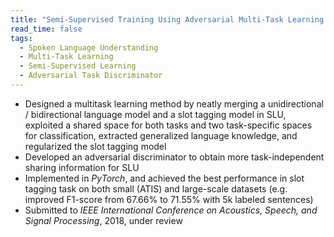 ```yaml
---
title: "Semi-Supervised Training Using Adversarial Multi-Task Learning for Spoken Language Understanding"
read_time: false
tags:
  - Spoken Language Understanding
  - Multi-Task Learning
  - Semi-Supervised Learning
  - Adversarial Task Discriminator
---
```


* Designed a multitask learning method by neatly merging a unidirectional / bidirectional language model and a slot tagging model in SLU, exploited a shared space for both tasks and two task-specific spaces for classification, extracted generalized language knowledge, and regularized the slot tagging model
* Developed an adversarial discriminator to obtain more task-independent sharing information for SLU
* Implemented in *PyTorch*, and achieved the best performance in slot tagging task on both small (ATIS) and large-scale datasets (e.g. improved F1-score from 67.66% to 71.55% with 5k labeled sentences)
* Submitted to *IEEE International Conference on Acoustics, Speech, and Signal Processing*, 2018, under review